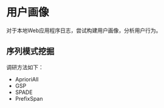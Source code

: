 # 用户画像

对于本地Web应用程序日志，尝试构建用户画像，分析用户行为。

## 序列模式挖掘

调研方法如下：

- AprioriAll
- GSP
- SPADE
- PrefixSpan

